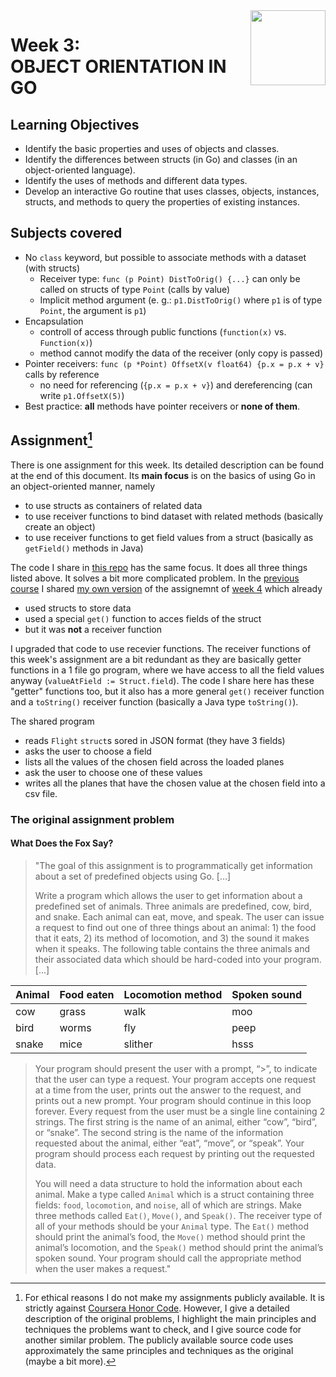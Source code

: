 <a href="../">
  <img src="/img/Functions,%20Methods,%20and%20Interfaces%20in%20Go%20logo.avif" width="120" align="right">
</a>

# Week 3: <br> OBJECT ORIENTATION IN GO

## Learning Objectives
- Identify the basic properties and uses of objects and classes.
- Identify the differences between structs (in Go) and classes (in an object-oriented language).
- Identify the uses of methods and different data types.
- Develop an interactive Go routine that uses classes, objects, instances, structs, and methods to query the properties of existing instances.

## Subjects covered
- No `class` keyword, but possible to associate methods with a dataset (with structs)
  - Receiver type: `func (p Point) DistToOrig() {...}` can only be called on structs of type `Point` (calls by value)
  - Implicit method argument (e. g.: `p1.DistToOrig()` where `p1` is of type `Point`, the argument is `p1`)
- Encapsulation
  - controll of access through public functions (`function(x)` vs. `Function(x)`)
  - method cannot modify the data of the receiver (only copy is passed)
- Pointer receivers: `func (p *Point) OffsetX(v float64) {p.x = p.x + v}` calls by reference
  - no need for referencing (`{p.x = p.x + v}`) and dereferencing (can write `p1.OffsetX(5)`)
- Best practice: **all** methods have pointer receivers or **none of them**.

## Assignment[^1] 

There is one assignment for this week. Its detailed description can be found at the end of this document. Its **main focus** is on the basics of using Go in an object-oriented manner, namely
- to use structs as containers of related data
- to use receiver functions to bind dataset with related methods (basically create an object)
- to use receiver functions to get field values from a struct (basically as `getField()` methods in Java)

The code I share in [this repo](./quasiObjects.go) has the same focus. It does all three things listed above. It solves a bit more complicated problem. In the [previous course](../../Getting%20Started%20with%20Go) I shared [my own version](../../Getting%20Started%20with%20Go/Week%204/readwrite.go) of the assignemnt of [week 4](../../Getting%20Started%20with%20Go/Week%204) which already 
- used structs to store data
- used a special `get()` function to acces fields of the struct
- but it was **not** a receiver function

I upgraded that code to use recevier functions. The receiver functions of this week's assignment are a bit redundant as they are basically getter functions in a 1 file go program, where we have access to all the field values anyway (`valueAtField := Struct.field`). The code I share here has these "getter" functions too, but it also has a more general `get()` receiver function and a `toString()` receiver function (basically a Java type `toString()`). 

The shared program 
- reads `Flight` `struct`s sored in JSON format (they have 3 fields) 
- asks the user to choose a field 
- lists all the values of the chosen field across the loaded planes 
- ask the user to choose one of these values 
- writes all the planes that have the chosen value at the chosen field into a csv file. 

### The original assignment problem

#### What Does the Fox Say?

>"The goal of this assignment is to programmatically get information about a set of predefined objects using Go. \[...\] 
>
>Write a program which allows the user to get information about a predefined set of animals. Three animals are predefined, cow, bird, and snake. Each animal can eat, move, and speak. The user can issue a request to find out one of three things about an animal: 1) the food that it eats, 2) its method of locomotion, and 3) the sound it makes when it speaks. The following table contains the three animals and their associated data which should be hard-coded into your program. \[...\] 

| Animal      | Food eaten  | Locomotion method | Spoken sound |
| ----------- | ----------- | ----------------- | ------------ |
| cow         | grass       | walk              | moo          |
| bird        | worms       | fly               | peep         |
| snake       | mice        | slither           | hsss         |

>Your program should present the user with a prompt, “>”, to indicate that the user can type a request. Your program accepts one request at a time from the user, prints out the answer to the request, and prints out a new prompt. Your program should continue in this loop forever. Every request from the user must be a single line containing 2 strings. The first string is the name of an animal, either “cow”, “bird”, or “snake”. The second string is the name of the information requested about the animal, either “eat”, “move”, or “speak”. Your program should process each request by printing out the requested data.
>
>You will need a data structure to hold the information about each animal. Make a type called `Animal` which is a struct containing three fields: `food`, `locomotion`, and `noise`, all of which are strings. Make three methods called `Eat()`, `Move()`, and `Speak()`. The receiver type of all of your methods should be your `Animal` type. The `Eat()` method should print the animal’s food, the `Move()` method should print the animal’s locomotion, and the `Speak()` method should print the animal’s spoken sound. Your program should call the appropriate method when the user makes a request."

[^1]: For ethical reasons I do not make my assignments publicly available. It is strictly against [Coursera Honor Code](https://www.coursera.support/s/article/209818863-Coursera-Honor-Code?language=en_US). However, I give a detailed description of the original problems, I highlight the main principles and techniques the problems want to check, and I give source code for another similar problem. The publicly available source code uses approximately the same principles and techniques as the original (maybe a bit more). 
